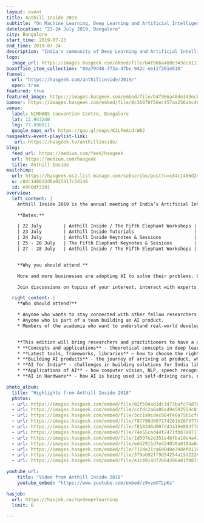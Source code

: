 ```yaml
---
layout: event
title: Anthill Inside 2019
subtitle: "On Machine Learning, Deep Learning and Artificial Intelligence: concepts, applications, and tools"
datelocation: "23-24 July 2019, Bangalore"
city: Bangalore
start_time: 2019-07-23
end_time: 2019-07-24
description: "India's community of Deep Learning and Artificial Intelligence practitioners"
logo:
  image_url: https://images.hasgeek.com/embed/file/b4f966a48de343ecb111cde4c2e8a34e
boxoffice_item_collection: "00a79d48-773a-47be-942c-ee11f261e510"
funnel:
  url: "https://hasgeek.com/anthillinside/2019/"
  open: true
featured: true
featured_image: https://images.hasgeek.com/embed/file/b4f966a48de343ecb111cde4c2e8a34e
banner: https://images.hasgeek.com/embed/file/8c36078f56ec457aa256abc4809e95fb
venue:
  label: NIMHANS Convention Centre, Bangalore
  lat: 12.943240
  lng: 77.596911
  google_maps_url: https://goo.gl/maps/K2LFmAcdrWB2
hasgeektv-event-playlist-link:
   url: https://hasgeek.tv/anthillinside/
blog:
  feed_url: https://medium.com/feed/hasgeek
  url: https://medium.com/hasgeek
  title: Anthill Inside
mailchimp:
  url: https://hasgeek.us2.list-manage.com/subscribe/post?u=c84c1486d2d6a025417c5d146&id=e950df22d1
  u: c84c1486d2d6a025417c5d146
  id: e950df22d1
overview:
  left_content: |
    Anthill Inside 2019 is the annual meeting of India’s Artificial Intelligence, Machine Learning and Deep Learning practitioners' community. It’s the largest gathering of researchers and practitioners in India who are pushing the boundaries. Anthill Inside aims to strengthen the Indian AI community and enable them in their journey in building solutions for India and the world. Anthill Inside is  bridging the gap between concepts & latest research with realities on the ground.

    **Dates:**

    | 22 July        | Anthill Inside / The Fifth Elephant Workshops |
    | 23 July        | Anthill Inside Tutorials                      |
    | 24 July        | Anthill Inside Keynotes & Sessions            |
    | 25 - 26 July   | The Fifth Elephant Keynotes & Sessions        |
    | 27 - 28 July   | Anthill Inside / The Fifth Elephant Workshops |


    **Why you should attend.**

    More and more businesses are adopting AI to solve their problems. Come to Anthill Inside 2019 and listen to fellow researchers and practitioners about the challenges they faced in their AI journey!

    Join discussions on topics of your interest, interact with experts, and learn from the best trainers.

  right_content: |
    **Who should attend?**

    * Anyone who wants to stay connected with other fellow researchers and practitioners from India and get updated about the developments in Machine Learning, Deep Learning, and Artificial Intelligence.
    * Anyone who is part of a team building an AI product.
    * Members of the academia who want to understand real-world developments and how concepts are being applied.


    **This edition will bring researchers and practitioners to have a dialogue about the following broad areas:**
    * **Concepts and applications** - theoretical concepts in deep learning, AI and machine learning – and how these have been applied in real life situations / specific domains.
    * **Latest tools, frameworks, libraries** – how to choose the right technology stack for your needs.
    * **Building AI products** - the journey of arriving at product, when to use AI, deep learning or machine learning.
    * **AI for India** - challenges in building solutions for India like understanding conversation in regional languages.
    * **Applications of AI** - how computer vision, NLP, speech recognition and video analytics are applied in various domains and in building products.
    * **AI in Hardware** - how AI is being used in self-driving cars, robots etc, how to build high performance systems using GPUs to power AI, other major developments like Google’s TPU.

photo_album:
  title: "Highlights from Anthill Inside 2018"
  photos:
  - url: https://images.hasgeek.com/embed/file/02f594ad1dc3473bafc70d7b1e5f9f66?size=640x480
  - url: https://images.hasgeek.com/embed/file/ccfdc2a6a86a49e592554c8fce510dcf?size=640x480
  - url: https://images.hasgeek.com/embed/file/3cc1a9cdec864f40a75b1cf66a19bfed?size=640x480
  - url: https://images.hasgeek.com/embed/file/f87786d807274261b26f9778287034b4?size=640x480
  - url: https://images.hasgeek.com/embed/file/f8182d6d007d43a19e80dff83c887910?size=640x480
  - url: https://images.hasgeek.com/embed/file/74e55cad44f2471fbb7e8711e60b4bb0?size=640x480
  - url: https://images.hasgeek.com/embed/file/1d597e2e351e4bfba10e4a426043ebec?size=640x480
  - url: https://images.hasgeek.com/embed/file/ed42911d7e424030a0184a8d781812e7?size=640x480
  - url: https://images.hasgeek.com/embed/file/711de21ca69048e39def811ba2b60b41?size=640x480
  - url: https://images.hasgeek.com/embed/file/379ab92ff9d54254a15d2226f5569bce?size=640x480
  - url: https://images.hasgeek.com/embed/file/e3c4914d72604398a01f087a05f9cb89?size=640x480

youtube_url:
    title: "Video from Anthill Inside 2018"
    youtube_embed: "https://www.youtube.com/embed/z9vzmXTLpKs"

hasjob:
  url: https://hasjob.co/?q=deep+learning
  limit: 8

---
```

